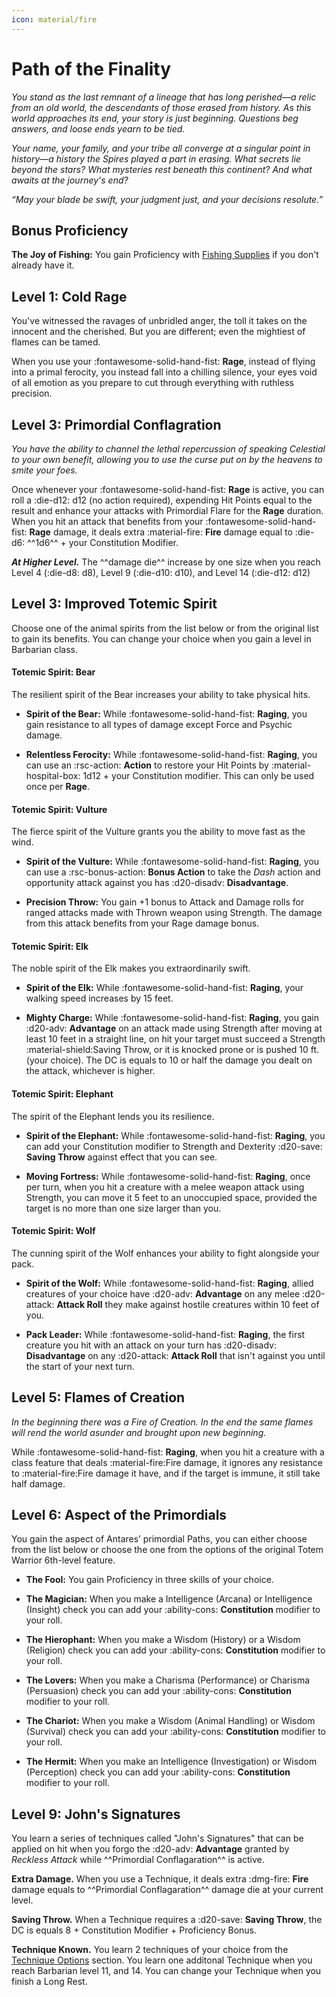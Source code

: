 ```yaml
---
icon: material/fire
---
```


# Path of the Finality

*You stand as the last remnant of a lineage that has long  perished—a relic from an old world, the descendants of those erased from history. As this world approaches its end, your story is just beginning. Questions beg answers, and loose ends yearn to be tied.* 

*Your name, your family, and your tribe all converge at a singular point in history—a history the Spires played a part in erasing. What secrets lie beyond the stars? What mysteries rest beneath this continent? And what awaits at the journey's end?*

*“May your blade be swift, your judgment just, and your decisions resolute.”*

## Bonus Proficiency

**The Joy of Fishing:** You gain Proficiency with [Fishing Supplies](../../equipment/tools/artisan-tools.md#fishing-supplies) if you don't already have it.

## Level 1: Cold Rage

You've witnessed the ravages of unbridled anger, the toll it takes on the innocent and the cherished. But you are different; even the mightiest of flames can be tamed.

When you use your :fontawesome-solid-hand-fist: **Rage**, instead of flying into a primal ferocity, you instead fall into a chilling silence, your eyes void of all emotion as you prepare to cut through everything with ruthless precision.

## Level 3: Primordial Conflagration 

*You have the ability to channel the lethal repercussion of speaking Celestial to your own benefit, allowing you to use the curse put on by the heavens to smite your foes.*

Once whenever your :fontawesome-solid-hand-fist: **Rage** is active, you can roll a :die-d12: d12 (no action required), expending Hit Points equal to the result and enhance your attacks with Primordial Flare for the **Rage** duration. When you hit an attack that benefits from your :fontawesome-solid-hand-fist: **Rage** damage, it deals extra :material-fire: **Fire** damage equal to :die-d6: ^^1d6^^ + your Constitution Modifier.

***At Higher Level.*** The ^^damage die^^ increase by one size when you reach Level 4 (:die-d8: d8), Level 9 (:die-d10: d10), and Level 14 (:die-d12: d12)

## Level 3: Improved Totemic Spirit

Choose one of the animal spirits from the list below or from the original list to gain its benefits. You can change your choice when you gain a level in Barbarian class.

#### Totemic Spirit: Bear
    
The resilient spirit of the Bear increases your ability to take physical hits.

- **Spirit of the Bear:** While :fontawesome-solid-hand-fist: **Raging**, you gain resistance to all types of damage except Force and Psychic damage.

- **Relentless Ferocity:** While :fontawesome-solid-hand-fist: **Raging**, you can use an :rsc-action: **Action** to  restore your Hit Points by :material-hospital-box: 1d12 + your Constitution modifier. This can only be used once per **Rage**.

#### Totemic Spirit: Vulture
    
The fierce spirit of the Vulture grants you the ability to move fast as the wind. 

- **Spirit of the Vulture:** While :fontawesome-solid-hand-fist: **Raging**, you can use a :rsc-bonus-action: **Bonus Action** to take the *Dash* action and opportunity attack against you has :d20-disadv: **Disadvantage**.

- **Precision Throw:** You gain +1 bonus to Attack and Damage rolls for ranged attacks made with Thrown weapon using Strength. The damage from this attack benefits from your Rage damage bonus.

#### Totemic Spirit: Elk

The noble spirit of the Elk makes you extraordinarily swift. 

- **Spirit of the Elk:** While :fontawesome-solid-hand-fist: **Raging**, your walking speed increases by 15 feet.

- **Mighty Charge:** While :fontawesome-solid-hand-fist: **Raging**, you gain :d20-adv: **Advantage** on an attack made using Strength after moving at least 10 feet in a straight line, on hit your target must succeed a Strength :material-shield:Saving Throw, or it is knocked prone or is pushed 10 ft. (your choice). The DC is equals to 10 or half the damage you dealt on the attack, whichever is higher.

#### Totemic Spirit: Elephant

The spirit of the Elephant lends you its resilience. 

- **Spirit of the Elephant:** While :fontawesome-solid-hand-fist: **Raging**, you can add your Constitution modifier to Strength and Dexterity :d20-save: **Saving Throw** against effect that you can see.

- **Moving Fortress:** While :fontawesome-solid-hand-fist: **Raging**, once per turn, when you hit a creature with a melee weapon attack using Strength, you can move it 5 feet to an unoccupied space, provided the target is no more than one size larger than you.

#### Totemic Spirit: Wolf
    
The cunning spirit of the Wolf enhances your ability to fight alongside your pack. 

- **Spirit of the Wolf:** While :fontawesome-solid-hand-fist: **Raging**, allied creatures of your choice have :d20-adv: **Advantage** on any melee :d20-attack: **Attack Roll** they make against hostile creatures within 10 feet of you.

- **Pack Leader:** While :fontawesome-solid-hand-fist: **Raging**, the first creature you hit with an attack on your turn has :d20-disadv: **Disadvantage** on any :d20-attack: **Attack Roll** that isn't against you until the start of your next turn.

## Level 5: Flames of Creation 

*In the beginning there was a Fire of Creation. In the end the same flames will rend the world asunder and brought upon new beginning.*

While :fontawesome-solid-hand-fist: **Raging**, when you hit a creature with a class feature that deals :material-fire:Fire damage, it ignores any resistance to :material-fire:Fire damage it have, and if the target is immune, it still take half damage.

## Level 6: Aspect of the Primordials

You gain the aspect of Antares’ primordial Paths, you can either choose from the list below or choose the one from the options of the original Totem Warrior 6th-level feature.

- **The Fool:** You gain Proficiency in three skills of your choice.

- **The Magician:** When you make a Intelligence (Arcana) or Intelligence (Insight) check you can add your :ability-cons: **Constitution** modifier to your roll.

- **The Hierophant:** When you make a Wisdom (History) or a Wisdom (Religion) check you can add your :ability-cons: **Constitution**  modifier to your roll.

- **The Lovers:** When you make a Charisma (Performance) or Charisma (Persuasion) check you can add your :ability-cons: **Constitution**  modifier to your roll.

- **The Chariot:** When you make a Wisdom (Animal Handling) or Wisdom (Survival) check you can add your :ability-cons: **Constitution**  modifier to your roll.

- **The Hermit:** When you make an Intelligence (Investigation) or Wisdom (Perception) check you can add your :ability-cons: **Constitution**  modifier to your roll.

## Level 9: John's Signatures

You learn a series of techniques called "John's Signatures" that can be applied on hit when you forgo the :d20-adv: **Advantage** granted by *Reckless Attack* while ^^Primordial Conflagaration^^ is active. 

**Extra Damage.** When you use a Technique, it deals extra :dmg-fire: **Fire** damage equals to ^^Primordial Conflagaration^^ damage die at your current level.

**Saving Throw.** When a Technique requires a :d20-save: **Saving Throw**, the DC is equals 8 + Constitution Modifier + Proficiency Bonus.

**Technique Known.** You learn 2 techniques of your choice from the [Technique Options](technique.md) section. You learn one additonal Technique when you reach Barbarian level 11, and 14. You can change your Technique when you finish a Long Rest.